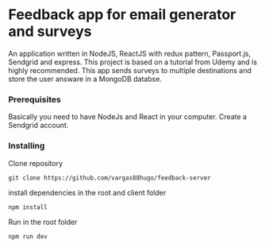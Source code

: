 # Feedback app for email generator and surveys

An application written in NodeJS, ReactJS with redux pattern, Passport.js, Sendgrid and express. This project is based on a tutorial from Udemy and is highly recommended. This app sends surveys to multiple destinations and store the user answare in a MongoDB databse.

### Prerequisites
Basically you need to have NodeJs and React in your computer. Create a Sendgrid account.

### Installing

Clone repository
```
git clone https://github.com/vargas88hugo/feedback-server
```

install dependencies in the root and client folder
```
npm install
```
Run in the root folder
```
npm run dev
```
